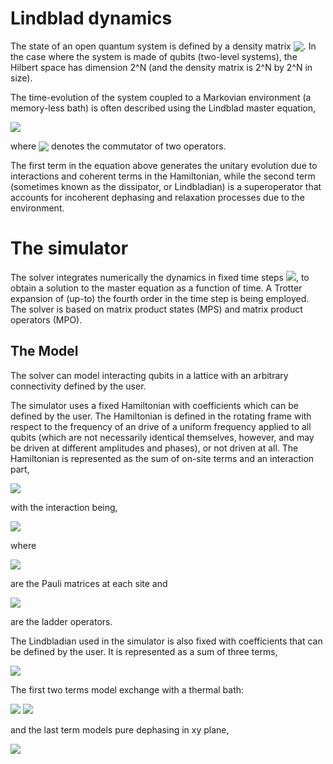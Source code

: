 # Lindblad dynamics

The state of an open quantum system is defined by a density matrix <img src="https://render.githubusercontent.com/render/math?math=\rho" style="vertical-align:bottom">.
In the case where the system is made of qubits (two-level systems), the Hilbert space has dimension 2^N (and the density matrix is 2^N by 2^N in size).

The time-evolution of the system coupled to a Markovian environment (a memory-less bath) is often described using the Lindblad master equation,

<img src="https://render.githubusercontent.com/render/math?math=\frac{\partial}{\partial t}\rho = -\frac{i}{\hbar}[H,\rho]%2b\mathcal{D}[\rho]">

where <img src="https://render.githubusercontent.com/render/math?math=[\cdot,\cdot]" style="vertical-align:bottom"> denotes the commutator of two operators.

The first term in the equation above generates the unitary evolution due to interactions and coherent terms in the Hamiltonian, while the second term (sometimes known as the dissipator, or Lindbladian) is a superoperator that accounts for incoherent dephasing and relaxation processes due to the environment.

# The simulator

The solver integrates numerically the dynamics in fixed time steps <img src="https://render.githubusercontent.com/render/math?math=\tau">, to obtain a solution to the master equation as a function of time. A Trotter expansion of (up-to) the fourth order in the time step is being employed.
The solver is based on matrix product states (MPS) and matrix product operators (MPO).

## The Model

The solver can model interacting qubits in a lattice with an arbitrary connectivity defined by the user.

The simulator uses a fixed Hamiltonian with coefficients which can be defined by the user. The Hamiltonian is defined in the rotating frame with
respect to the frequency of an drive of a uniform frequency applied to all qubits (which are not necessarily identical themselves, however, and may be driven at different amplitudes and phases), or not driven at all.
The Hamiltonian is represented as the sum of on-site terms and an interaction part,

<img src="https://render.githubusercontent.com/render/math?math={H}/{\hbar} = \sum_{i}\frac{1}{2}\left[h_{z,i}\sigma_i^z  %2b h_{x,i}\sigma_i^x %2b h_{y,i}\sigma_i^y\right] %2b T,">

with the interaction being,

<img src="https://render.githubusercontent.com/render/math?math=T = \sum_{ i}^N\sum_{ j\neq i}^N \left(J_{ij}\sigma^%2b_i \sigma^-_{j} %2b {\rm h.c.} %2b \frac{1}{2} J_{ij}^z \sigma^z_i \sigma^z_{j}\right)=\\ \frac{1}{2}\sum_{ i}^N\sum_{ j\neq i}^N \left(J_{ij}\sigma^x_i \sigma^x_{j} %2b J_{ij}\sigma^y_i \sigma^y_{j} %2b J_{ij}^z \sigma^z_i \sigma^z_{j}\right),">

where

<img src="https://render.githubusercontent.com/render/math?math=\sigma_i^a, a=\{x,y,z\}," style="vertical-align:bottom">

are the Pauli matrices at each site and

<img src="https://render.githubusercontent.com/render/math?math=\sigma^{\pm}_i = {\sigma^{x}_i\pm i\sigma^y_i}/{2}," style="vertical-align:bottom">

are the ladder operators.

The Lindbladian used in the simulator is also fixed with coefficients that can be defined by the user. It is represented as a sum of three terms,

<img src="https://render.githubusercontent.com/render/math?math=\mathcal{D} = \sum_j \mathcal{D}_j," style="vertical-align:bottom">

The first two terms model exchange with a thermal bath:

<img src="https://render.githubusercontent.com/render/math?math=\mathcal{D}_0[\rho] = \sum_i g_{0,i}\left(\sigma_i^%2b \rho\sigma_i^- - \frac{1}{2} \{\sigma_i^- \sigma_i^%2b,\rho\}\right),">

<img src="https://render.githubusercontent.com/render/math?math=\mathcal{D}_1[\rho]=\sum_i g_{1,i}\left( \sigma_i^-\rho \sigma_i^{%2b}-\frac{1}{2}\left\{\sigma_i^{%2b}\sigma_i^-,\rho\right\}\right),">

and the last term models pure dephasing in xy plane,

<img src="https://render.githubusercontent.com/render/math?math=\mathcal{D}_2[\rho] = \sum_i g_{2,i} \left(\sigma_i^z \rho\sigma_i^z - \rho\right).">
